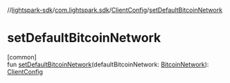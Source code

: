 //[lightspark-sdk](../../../index.md)/[com.lightspark.sdk](../index.md)/[ClientConfig](index.md)/[setDefaultBitcoinNetwork](set-default-bitcoin-network.md)

# setDefaultBitcoinNetwork

[common]\
fun [setDefaultBitcoinNetwork](set-default-bitcoin-network.md)(defaultBitcoinNetwork: [BitcoinNetwork](../../com.lightspark.sdk.model/-bitcoin-network/index.md)): [ClientConfig](index.md)
